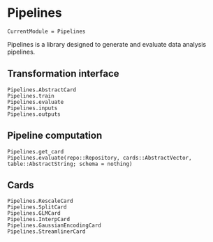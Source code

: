 # Pipelines

```@meta
CurrentModule = Pipelines
```

Pipelines is a library designed to generate and evaluate data analysis pipelines.

## Transformation interface

```@docs
Pipelines.AbstractCard
Pipelines.train
Pipelines.evaluate
Pipelines.inputs
Pipelines.outputs
```

## Pipeline computation

```@docs
Pipelines.get_card
Pipelines.evaluate(repo::Repository, cards::AbstractVector, table::AbstractString; schema = nothing)
```

## Cards

```@docs
Pipelines.RescaleCard
Pipelines.SplitCard
Pipelines.GLMCard
Pipelines.InterpCard
Pipelines.GaussianEncodingCard
Pipelines.StreamlinerCard
```